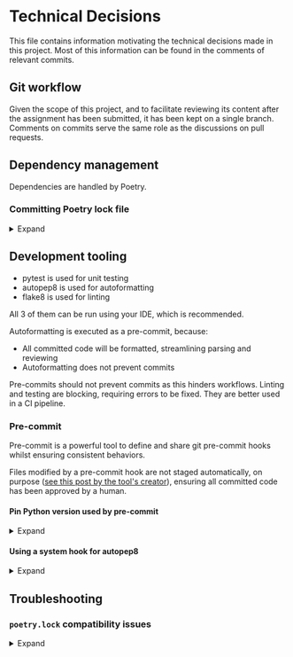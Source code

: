 # Technical Decisions

This file contains information motivating the technical decisions made in this project. Most of this information can be found in the comments of relevant commits.

## Git workflow

Given the scope of this project, and to facilitate reviewing its content after the assignment has been submitted, it has been kept on a single branch. Comments on commits serve the same role as the discussions on pull requests.

## Dependency management

Dependencies are handled by Poetry.

### Committing Poetry lock file

<details>
    <summary>Expand</summary>

Poetry developers recommend adding the `poetry.lock` file to version control, as it allows for reproducible builds. For more information on this matter:

- See the [Poetry docs](https://python-poetry.org/docs/basic-usage/#as-an-application-developer)
- See this [Rust Cargo Book extract](https://doc.rust-lang.org/cargo/faq.html#why-have-cargolock-in-version-control) on `Cargo.lock`, which has the same purpose

Additionally, Poetry produces a 'universal' file, as can be seen when going through the file, or as outlined in this [StackOverflow answer by a Poetry maintainer](https://stackoverflow.com/questions/61037557/should-i-commit-lock-file-changes-separately-what-should-i-write-for-the-commi/74045098#74045098). The artifact can be shared between developers working in different environments.

The `poetry.lock` file is kept in sync with the dependencies declaration in `pyproject.toml` using a pre-commit hook.

</details>

## Development tooling

- pytest is used for unit testing
- autopep8 is used for autoformatting
- flake8 is used for linting

All 3 of them can be run using your IDE, which is recommended.

Autoformatting is executed as a pre-commit, because:

- All committed code will be formatted, streamlining parsing and reviewing
- Autoformatting does not prevent commits

Pre-commits should not prevent commits as this hinders workflows. Linting and testing are blocking, requiring errors to be fixed. They are better used in a CI pipeline.

### Pre-commit

Pre-commit is a powerful tool to define and share git pre-commit hooks whilst ensuring consistent behaviors.

Files modified by a pre-commit hook are not staged automatically, on purpose ([see this post by the tool's creator](https://stackoverflow.com/questions/64309766/prettier-using-pre-commit-com-does-not-re-stage-changes/64309843#64309843)), ensuring all committed code has been approved by a human.

#### Pin Python version used by pre-commit

<details>
    <summary>Expand</summary>

In this project, the Python version used by pre-commit is pinned, to ensure consistent behavior. Pre-commit creates an isolated environment for each hook [as outlined by the tool's creator](https://stackoverflow.com/a/70780205). By default, it will use the system-installed version of the requested language ([see the docs](https://pre-commit.com/#overriding-language-version)). If pre-commit is installed in a virtual environment, it will use this environment version, so this should not be an issue in general.

</details>

#### Using a system hook for autopep8

<details>
    <summary>Expand</summary>

There are two issues with using the standard hook:
- After some testing, I believe it does not use the `pyproject.toml` configuration
- There is no simple way to sync the versions installed by Poetry and used by pre-commit

This last point is by-design ([see the end of this StackOverflow answer](https://stackoverflow.com/questions/70778806/pre-commit-not-using-virtual-environment/70780205#70780205)). This is an issue because:

- Having autopep8 managed by Poetry allows its use in IDEs
- Having autopep8 as a pre-commit ensures consistency throughout the codebase and speeds up code integration
- The same version must be used everywhere to ensure consistency

I believe the best path is to run the autopep8 managed by Poetry as a pre-commit.
This is discouraged by pre-commit's author ([see his reasoning](https://stackoverflow.com/questions/72888074/how-to-configure-pre-commit-config-yaml-to-work-with-poetry/72888197#72888197)). However, in the present case, contributors have their dependencies managed by Poetry.

Alternatives are:

- Use the [sync_with_poetry](https://github.com/floatingpurr/sync_with_poetry) pre-commit

This would not allow the use of the configuration from `pyproject.toml`.

- Users could run pre-commit hook when they need to and not rely on Poetry for autopep8

This could be used in an IDE, [as suggested here by a pre-commit maintainer](https://stackoverflow.com/questions/70127649/how-to-have-a-single-source-of-truth-for-poetry-and-pre-commit-package-version/70136571#70136571).
Examples [for PyCharm](https://stackoverflow.com/questions/76062147/how-to-run-pre-commit-on-current-active-file-in-pycharm), [for VSCode](https://github.com/magicmark/pre-commit-vscode).
Those integrations are cumbersome and clunky and should not be imposed on contributors.

</details>

## Troubleshooting

### `poetry.lock` compatibility issues

<details>
    <summary>Expand</summary>

Poetry updates can change `poetry.lock` format, rendering it unusable to prior versions. There is currently no straightforward way to enforce a specific Poetry version using the tool alone ([relevant GitHub issue](https://github.com/python-poetry/poetry/issues/3316)). I recommend using the Poetry version outlined in this project's README.

</details>
